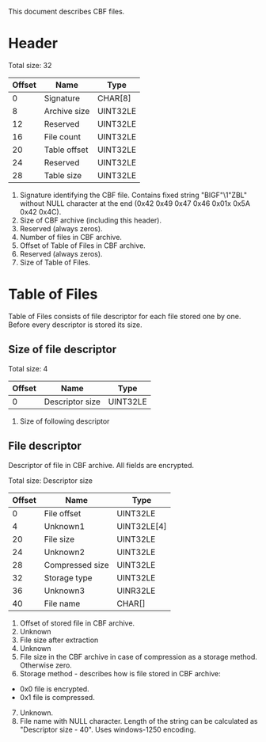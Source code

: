 This document describes CBF files.

Header
======

Total size: 32

| Offset | Name         | Type          |
|--------|--------------|---------------|
| 0      | Signature    | CHAR[8]       |
| 8      | Archive size | UINT32LE      |
| 12     | Reserved     | UINT32LE      |
| 16     | File count   | UINT32LE      |
| 20     | Table offset | UINT32LE      |
| 24     | Reserved     | UINT32LE      |
| 28     | Table size   | UINT32LE      |

1. Signature identifying the CBF file.
Contains fixed string "BIGF"\1"ZBL" without NULL character at the end (0x42 0x49 0x47 0x46 0x01x 0x5A 0x42 0x4C).
2. Size of CBF archive (including this header).
3. Reserved (always zeros).
4. Number of files in CBF archive.
5. Offset of Table of Files in CBF archive.
6. Reserved (always zeros).
7. Size of Table of Files.

Table of Files
==============

Table of Files consists of file descriptor for each file stored one by one.
Before every descriptor is stored its size.

Size of file descriptor
-----------------------

Total size: 4

| Offset | Name            | Type     |
|--------|-----------------|----------|
| 0      | Descriptor size | UINT32LE |

1. Size of following descriptor

File descriptor
---------------

Descriptor of file in CBF archive.
All fields are encrypted.

Total size: Descriptor size

| Offset | Name            | Type        |
|--------|-----------------|-------------|
| 0      | File offset     | UINT32LE    |
| 4      | Unknown1        | UINT32LE[4] |
| 20     | File size       | UINT32LE    |
| 24     | Unknown2        | UINT32LE    |
| 28     | Compressed size | UINT32LE    |
| 32     | Storage type    | UINT32LE    |
| 36     | Unknown3        | UINR32LE    |
| 40     | File name       | CHAR[]      |

1. Offset of stored file in CBF archive.
2. Unknown
3. File size after extraction
4. Unknown
5. File size in the CBF archive in case of compression as a storage method.
Otherwise zero.
6. Storage method - describes how is file stored in CBF archive:
  - 0x0 file is encrypted.
  - 0x1 file is compressed.
7. Unknown.
8. File name with NULL character.
Length of the string can be calculated as "Descriptor size - 40".
Uses windows-1250 encoding.


